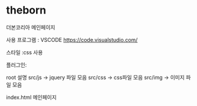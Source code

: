 # theborn
더본코리아 메인페이지

사용 프로그램 : VSCODE https://code.visualstudio.com/

스타일 :css 사용

플러그인:

root 설명 src/js -> jquery 파일 모음 src/css -> css파일 모음 src/img -> 이미지 파일 모음

index.html 메인페이지
